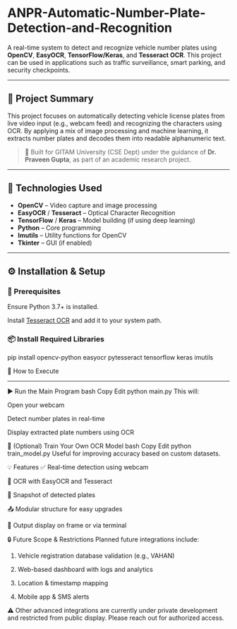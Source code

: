 # ANPR-Automatic-Number-Plate-Detection-and-Recognition


A real-time system to detect and recognize vehicle number plates using **OpenCV**, **EasyOCR**, **TensorFlow/Keras**, and **Tesseract OCR**. This project can be used in applications such as traffic surveillance, smart parking, and security checkpoints.

---

## 📖 Project Summary

This project focuses on automatically detecting vehicle license plates from live video input (e.g., webcam feed) and recognizing the characters using OCR. By applying a mix of image processing and machine learning, it extracts number plates and decodes them into readable alphanumeric text.

> 📌 Built for GITAM University (CSE Dept) under the guidance of **Dr. Praveen Gupta**, as part of an academic research project.

---

## 🧠 Technologies Used

- **OpenCV** – Video capture and image processing
- **EasyOCR** / **Tesseract** – Optical Character Recognition
- **TensorFlow** / **Keras** – Model building (if using deep learning)
- **Python** – Core programming
- **Imutils** – Utility functions for OpenCV
- **Tkinter** – GUI (if enabled)

---

## ⚙️ Installation & Setup

### 🔧 Prerequisites

Ensure Python 3.7+ is installed.

Install [Tesseract OCR](https://github.com/tesseract-ocr/tesseract) and add it to your system path.

### 📦 Install Required Libraries

pip install opencv-python easyocr pytesseract tensorflow keras imutils

🚀 How to Execute
___
▶️ Run the Main Program
bash
Copy
Edit
python main.py
This will:

Open your webcam

Detect number plates in real-time

Display extracted plate numbers using OCR

🧠 (Optional) Train Your Own OCR Model
bash
Copy
Edit
python train_model.py
Useful for improving accuracy based on custom datasets.

💡 Features
✅ Real-time detection using webcam

🧠 OCR with EasyOCR and Tesseract

📸 Snapshot of detected plates

📤 Modular structure for easy upgrades

📂 Output display on frame or via terminal

🔒 Future Scope & Restrictions
Planned future integrations include:
1.  Vehicle registration database validation (e.g., VAHAN)

2. Web-based dashboard with logs and analytics

3. Location & timestamp mapping

4. Mobile app & SMS alerts

⚠️ Other advanced integrations are currently under private development and restricted from public display. Please reach out for authorized access.
